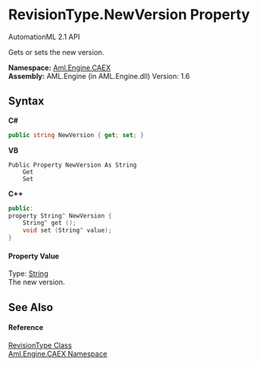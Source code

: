 # RevisionType.NewVersion Property 
AutomationML 2.1 API 

Gets or sets the new version.

**Namespace:**&nbsp;<a href="N_Aml_Engine_CAEX">Aml.Engine.CAEX</a><br />**Assembly:**&nbsp;AML.Engine (in AML.Engine.dll) Version: 1.6

## Syntax

**C#**<br />
``` C#
public string NewVersion { get; set; }
```

**VB**<br />
``` VB
Public Property NewVersion As String
	Get
	Set
```

**C++**<br />
``` C++
public:
property String^ NewVersion {
	String^ get ();
	void set (String^ value);
}
```


#### Property Value
Type: <a href="https://docs.microsoft.com/dotnet/api/system.string" target="_parent" rel="noopener noreferrer">String</a><br />The new version.

## See Also


#### Reference
<a href="T_Aml_Engine_CAEX_RevisionType">RevisionType Class</a><br /><a href="N_Aml_Engine_CAEX">Aml.Engine.CAEX Namespace</a><br />